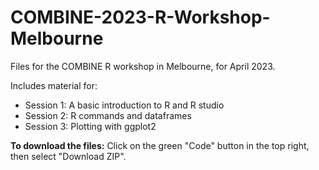 # COMBINE-2023-R-Workshop-Melbourne
Files for the COMBINE R workshop in Melbourne, for April 2023.

Includes material for:
* Session 1: A basic introduction to R and R studio
* Session 2: R commands and dataframes
* Session 3: Plotting with ggplot2

**To download the files:** Click on the green "Code" button in the top right, then select "Download ZIP".
